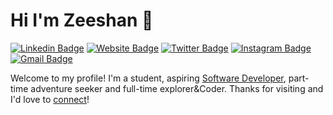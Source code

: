 # Hi I'm Zeeshan 👋

[![Linkedin Badge](https://img.shields.io/badge/-zeeshan-blue?style=flat&logo=Linkedin&logoColor=white&link=https://www.linkedin.com/in/jzeeshan-manit/)](https://www.linkedin.com/in/zeeshan-manit/)
[![Website Badge](https://img.shields.io/badge/-zishugshan.github.io-47CCCC?style=flat&logo=Google-Chrome&logoColor=white&link=https://zishugshan.github.io)](https://zishugshan.github.io)
[![Twitter Badge](https://img.shields.io/badge/-@_zishugshan-1ca0f1?style=flat&labelColor=1ca0f1&logo=twitter&logoColor=white&link=https://twitter.com/zishugshan)](https://twitter.com/zishugshan)
[![Instagram Badge](https://img.shields.io/badge/-@_zishugshan-purple?style=flat&logo=instagram&logoColor=white&link=https://instagram.com/_._zy___/)](https://instagram.com/_._zy___/)
[![Gmail Badge](https://img.shields.io/badge/-zshnqmr1-c14438?style=flat&logo=Gmail&logoColor=white&link=mailto:zshnqmr1@gmail.com)](mailto:zshnqmr1@gmail.com)

Welcome to my profile! I'm a student, aspiring [Software Developer](https://zishugshan.github.io), part-time adventure seeker and full-time explorer&Coder.
Thanks for visiting and I'd love to [connect](https://www.linkedin.com/in/zeeshan-manit/)!
